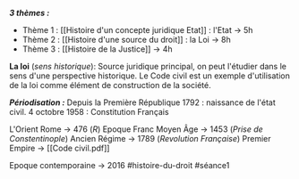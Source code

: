***3 thèmes :***
- Thème 1 : [[Histoire d'un concepte juridique Etat]] : l'Etat -> 5h
- Thème 2 : [[Histoire d'une source du droit]] : la Loi -> 8h
- Thème 3 : [[Histoire de la Justice]] -> 4h

**La loi** (*sens historique*): Source juridique principal, on peut l'étudier dans le sens d'une perspective historique. Le Code civil est un exemple d'utilisation de la loi comme élément de construction de la société.

***Périodisation :***
Depuis la Première République 1792 : naissance de l'état civil.
4 octobre 1958 : Constitution Français

L'Orient
Rome -> 476 (*R*)
Epoque Franc
Moyen Âge -> 1453 (*Prise de Constentinople*)
Ancien Régime -> 1789 (*Revolution Française*)
Premier Empire -> [[Code civil.pdf]]

Epoque contemporaine -> 2016
#histoire-du-droit #séance1 